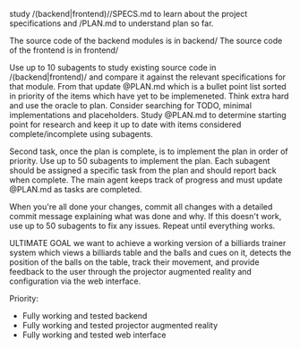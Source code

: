 study /(backend|frontend)/<module>/SPECS.md to learn about the project specifications and /PLAN.md to understand plan so far.

The source code of the backend modules is in backend/<module>
The source code of the frontend is in frontend/<module>

Use up to 10 subagents to study existing source code in /(backend|frontend)/<module> and compare it against the relevant specifications for that module. From that update @PLAN.md which is a bullet point list sorted in priority of the items which have yet to be implemeneted. Think extra hard and use the oracle to plan. Consider searching for TODO, minimal implementations and placeholders. Study @PLAN.md to determine starting point for research and keep it up to date with items considered complete/incomplete using subagents.

Second task, once the plan is complete, is to implement the plan in order of priority. Use up to 50 subagents to implement the plan. Each subagent should be assigned a specific task from the plan and should report back when complete. The main agent keeps track of progress and must update @PLAN.md as tasks are completed.

When you're all done your changes, commit all changes with a detailed commit message explaining what was done and why.  If this doesn't work, use up to 50 subagents to fix any issues.  Repeat until everything works.

ULTIMATE GOAL we want to achieve a working version of a billiards trainer system which views a billiards table and the balls and cues on it, detects the position of the balls on the table, track their movement, and provide feedback to the user through the projector augmented reality and configuration via the web interface.

Priority:
- Fully working and tested backend
- Fully working and tested projector augmented reality
- Fully working and tested web interface
